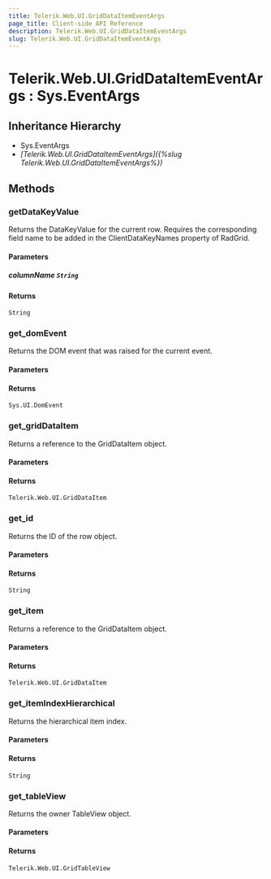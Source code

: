 ```yaml
---
title: Telerik.Web.UI.GridDataItemEventArgs
page_title: Client-side API Reference
description: Telerik.Web.UI.GridDataItemEventArgs
slug: Telerik.Web.UI.GridDataItemEventArgs
---
```


# Telerik.Web.UI.GridDataItemEventArgs : Sys.EventArgs 

## Inheritance Hierarchy

* Sys.EventArgs
* *[Telerik.Web.UI.GridDataItemEventArgs]({%slug Telerik.Web.UI.GridDataItemEventArgs%})*


## Methods

###  getDataKeyValue

Returns the DataKeyValue for the current row. Requires the corresponding field name to be added in the ClientDataKeyNames property of RadGrid.

#### Parameters

##### columnName `String`

#### Returns

`String` 

### get_domEvent

Returns the DOM event that was raised for the current event.

#### Parameters

#### Returns

`Sys.UI.DomEvent` 

### get_gridDataItem

Returns a reference to the GridDataItem object.

#### Parameters

#### Returns

`Telerik.Web.UI.GridDataItem` 

### get_id

Returns the ID of the row object.

#### Parameters

#### Returns

`String` 

### get_item

Returns a reference to the GridDataItem object.

#### Parameters

#### Returns

`Telerik.Web.UI.GridDataItem` 

### get_itemIndexHierarchical

Returns the hierarchical item index.

#### Parameters

#### Returns

`String` 

### get_tableView

Returns the owner TableView object.

#### Parameters

#### Returns

`Telerik.Web.UI.GridTableView` 



